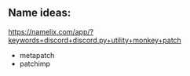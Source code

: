 ## Name ideas:
https://namelix.com/app/?keywords=discord+discord.py+utility+monkey+patch
- metapatch
- patchimp
